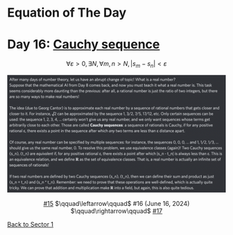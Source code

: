 # Equation of The Day

# Day 16: [Cauchy sequence](https://en.wikipedia.org/wiki/Cauchy_sequence)

$$\forall\varepsilon>0,\exists N,\forall m,n>N,|s_m-s_n|<\varepsilon$$

<picture><img alt="Day 16" src="0016.png"></picture>

<center><a href="0015.html">#15</a> $\qquad\leftarrow\qquad$ #16 (June 16, 2024) $\qquad\rightarrow\qquad$ <a href="0017.html">#17</a></center>

[Back to Sector 1](../0-63.md)

<script data-goatcounter="https://zswu.goatcounter.com/count" async src="//gc.zgo.at/count.js"></script>
<script src="https://utteranc.es/client.js" repo="12AbBa/eotd" issue-term="pathname" theme="github-light" crossorigin="anonymous" async> </script>